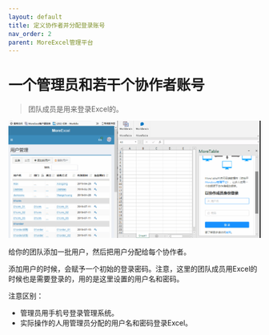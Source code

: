 ```yaml
---
layout: default
title: 定义协作者并分配登录账号
nav_order: 2
parent: MoreExcel管理平台
---
```


# 一个管理员和若干个协作者账号

> 团队成员是用来登录Excel的。

![image](images/img2019080801u.gif)

给你的团队添加一批用户，然后把用户分配给每个协作者。

添加用户的时候，会赋予一个初始的登录密码。注意，这里的团队成员用Excel的时候也是需要登录的，用的是这里设置的用户名和密码。

注意区别：

- 管理员用手机号登录管理系统。
- 实际操作的人用管理员分配的用户名和密码登录Excel。